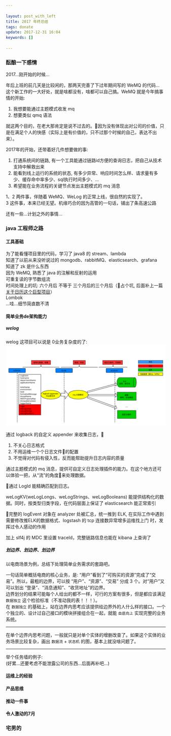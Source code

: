 ```yaml
---

layout: post_with_left
title: 2017 年终总结
tags: donate
update: 2017-12-31 16:04
keywords: []

---
```



### 酝酿一下感情
2017...刚开始的时候...    
    
年后上班的前几天是比较闲的，那两天完善了下过年期间写的 WeMQ 的代码...    
这个新工作的一大好处，就是啥都没有，啥都可以自己搞。WeMQ 就是今年搞事情的开始:    

> 
1. 我想要能通过主题模式收发 mq
2. 想要类似 qmq 语法

就这两个目的，在老大那肯定是说不过去的。因为没有体现出对公司的价值，只是在满足个人的快感（实际上是有价值的，只不过那个时候的自己，表达不出来）。    

2017年的开始，还带着好几件想要做的事:

1. 打通系统间的链路, 有一个工具能通过链路id方便的查询日志，把自己从技术支持中解救出来
2. 能看到线上运行的系统的状态, 有多少异常、响应时间怎么样、请求量有多少、缓存命中率多少、sql执行时间多少、...
3. 希望能在业务流程的关键节点发出主题模式的 mq 消息

1、2 两件事，伴随着 WeMQ、WeLog 的正常上线，很自然的实现了。    
3 这件事，本来已经无望。机缘巧合的因为高管的一句话，铺出了条高速公路    

还有一些...计划之外的事情...

### java 工程师之路

#### 工具基础
为了能看懂项目里的代码，学习了 java8 的 stream、lambda    
知道了以前从来没听说过的 mongodb、rabbitMQ、elasticsearch、grafana    
知道了 zk 是什么东西    
因为 WeMQ, 熟悉了 java 的注解和反射的运用    
可重复读的字节数组流    
时间处理上的坑: 六个月后 不等于 三个月后的三个月后（占个坑, 后面补上一篇 [关于日历这个巨型项目]()）    
Lombok    
...哇...细节简直数不清


#### 简单业务de架构能力

##### welog
welog 这项目可以说是 0业务复杂度的了:
![](/images/welog.svg)

通过 logback 的自定义 appender 来收集日志，    
1. 不关心日志格式    
2. 不用运维一个个日志文件的配置    
3. 不觉得对代码有侵入性，反而能帮助提升日志内容的质量    

通过主题模式的 mq 消息，提供可自定义日志处理插件的能力。在这个地方还可以体验一把，从“流”的角度来处理数据。    

通过 LogId 能精确匹配到日志。    

weLogKV(weLogLongs、weLogStrings、weLogBooleans) 能提供结构化的数据。同时，按类型归类字段，在代码层面上保证了 elasticsearch 能正常索引    

完整的 logEvent 对象在 analyzer 处被汇总，统一推到 ELK, 在实际工作中遇到需要修改推ELK的数据格式、logstash 的 tcp 连接数异常增多运维找上门 时，发挥过令人感动的作用    

加上 slf4j 的 MDC 里设置 traceId，完整链路信息也能在 kibana 上查询了    

##### 划边界、划边界、划边界
以电商场景为例，总结下处理简单业务需求的套路吧。    

一句话简单概括电商的核心业务，是: “用户”看到了“可购买的资源”完成了“交易”。所以，最粗的边界，可以按 “用户”、“资源”、“交易” 分成 3 个。对“用户”又可以划出 “登录”、“消息通知”、“收货地址”的边界。    
边界划分的结果可能每个人给出的都不一样，可行的方案有很多，但是都应该满足 `数据独立` 这个检验标准（不准动我的表！！！）。    
在 `数据独立` 的基础上，站在边界内思考应该提供给边界外的人什么样的接口。一个个独立的、设计过自己接口的模块拼接组合在一起，就能 `自底向上` 实现完整的业务系统。    

---

在单个边界内思考问题，一般就只是对单个实体的增删改查了。如果这个实体的业务场景比较复杂，画出 `数据流` + `状态机` 的图，基本上就没啥问题了。

---

举个任务墙的例子:    
(好累...还要考虑不能泄露公司的东西...后面再补吧...)



#### 运维上的经验


#### 产品思维


#### 推动一件事


#### 令人激动的7月



### 宅男的

